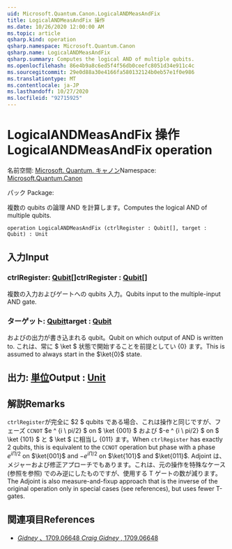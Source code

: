 ```yaml
---
uid: Microsoft.Quantum.Canon.LogicalANDMeasAndFix
title: LogicalANDMeasAndFix 操作
ms.date: 10/26/2020 12:00:00 AM
ms.topic: article
qsharp.kind: operation
qsharp.namespace: Microsoft.Quantum.Canon
qsharp.name: LogicalANDMeasAndFix
qsharp.summary: Computes the logical AND of multiple qubits.
ms.openlocfilehash: 86e4b9a8c6ed5f4f56db0ceefc8051d34e911c4c
ms.sourcegitcommit: 29e0d88a30e4166fa580132124b0eb57e1f0e986
ms.translationtype: MT
ms.contentlocale: ja-JP
ms.lasthandoff: 10/27/2020
ms.locfileid: "92715925"
---
```

# <a name="logicalandmeasandfix-operation"></a><span data-ttu-id="480db-102">LogicalANDMeasAndFix 操作</span><span class="sxs-lookup"><span data-stu-id="480db-102">LogicalANDMeasAndFix operation</span></span>

<span data-ttu-id="480db-103">名前空間: [Microsoft. Quantum. キャノン](xref:Microsoft.Quantum.Canon)</span><span class="sxs-lookup"><span data-stu-id="480db-103">Namespace: [Microsoft.Quantum.Canon](xref:Microsoft.Quantum.Canon)</span></span>

<span data-ttu-id="480db-104">パック [](https://nuget.org/packages/)</span><span class="sxs-lookup"><span data-stu-id="480db-104">Package: [](https://nuget.org/packages/)</span></span>


<span data-ttu-id="480db-105">複数の qubits の論理 AND を計算します。</span><span class="sxs-lookup"><span data-stu-id="480db-105">Computes the logical AND of multiple qubits.</span></span>

```qsharp
operation LogicalANDMeasAndFix (ctrlRegister : Qubit[], target : Qubit) : Unit
```


## <a name="input"></a><span data-ttu-id="480db-106">入力</span><span class="sxs-lookup"><span data-stu-id="480db-106">Input</span></span>

### <a name="ctrlregister--qubit"></a><span data-ttu-id="480db-107">ctrlRegister: [Qubit](xref:microsoft.quantum.lang-ref.qubit)[]</span><span class="sxs-lookup"><span data-stu-id="480db-107">ctrlRegister : [Qubit](xref:microsoft.quantum.lang-ref.qubit)[]</span></span>

<span data-ttu-id="480db-108">複数の入力およびゲートへの qubits 入力。</span><span class="sxs-lookup"><span data-stu-id="480db-108">Qubits input to the multiple-input AND gate.</span></span>


### <a name="target--qubit"></a><span data-ttu-id="480db-109">ターゲット: [Qubit](xref:microsoft.quantum.lang-ref.qubit)</span><span class="sxs-lookup"><span data-stu-id="480db-109">target : [Qubit](xref:microsoft.quantum.lang-ref.qubit)</span></span>

<span data-ttu-id="480db-110">およびの出力が書き込まれる qubit。</span><span class="sxs-lookup"><span data-stu-id="480db-110">Qubit on which output of AND is written to.</span></span> <span data-ttu-id="480db-111">これは、常に $ \ket $ 状態で開始することを前提としてい {0} ます。</span><span class="sxs-lookup"><span data-stu-id="480db-111">This is assumed to always start in the $\ket{0}$ state.</span></span>



## <a name="output--unit"></a><span data-ttu-id="480db-112">出力: [単位](xref:microsoft.quantum.lang-ref.unit)</span><span class="sxs-lookup"><span data-stu-id="480db-112">Output : [Unit](xref:microsoft.quantum.lang-ref.unit)</span></span>



## <a name="remarks"></a><span data-ttu-id="480db-113">解説</span><span class="sxs-lookup"><span data-stu-id="480db-113">Remarks</span></span>

<span data-ttu-id="480db-114">`ctrlRegister`が完全に $2 $ qubits である場合、これは操作と同じですが、フェーズ `CCNOT` $e ^ {i \ pi/2} $ on $ \ket {001} $ および $-e ^ {i \ pi/2} $ on $ \ket {101} $ と $ \ket $ に相当し {011} ます。</span><span class="sxs-lookup"><span data-stu-id="480db-114">When `ctrlRegister` has exactly $2$ qubits, this is equivalent to the `CCNOT` operation but phase with a phase $e^{i\Pi/2}$ on $\ket{001}$ and $-e^{i\Pi/2}$ on $\ket{101}$ and $\ket{011}$.</span></span>
<span data-ttu-id="480db-115">Adjoint は、メジャーおよび修正アプローチでもあります。これは、元の操作を特殊なケース (参照を参照) でのみ逆にしたものですが、使用する T ゲートの数が減ります。</span><span class="sxs-lookup"><span data-stu-id="480db-115">The Adjoint is also measure-and-fixup approach that is the inverse of the original operation only in special cases (see references), but uses fewer T-gates.</span></span>

## <a name="references"></a><span data-ttu-id="480db-116">関連項目</span><span class="sxs-lookup"><span data-stu-id="480db-116">References</span></span>

- [<span data-ttu-id="480db-117">*Gidney* 、1709.06648</span><span class="sxs-lookup"><span data-stu-id="480db-117"> *Craig Gidney* , 1709.06648</span></span>](https://arxiv.org/abs/1709.06648)